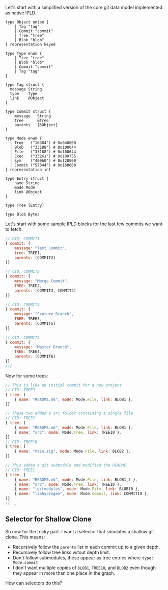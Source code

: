 Let's start with a simplified version of the core git data model implemented as native IPLD.

```ipldsch
type Object union {
    | Tag "tag"
    | Commit "commit"
    | Tree "tree"
    | Blob "blob"
} representation keyed

type Type enum {
    | Tree "tree"
    | Blob "blob"
    | Commit "commit"
    | Tag "tag"
}

type Tag struct {
  message String
  type    Type
  link    @Object
}

type Commit struct {
    message   String
    tree      &Tree
    parents   [&Object]
}

type Mode enum {
  | Tree   ("16384") # 0o040000
  | Blob   ("33188") # 0o100644
  | File   ("33188") # 0o100644
  | Exec   ("33261") # 0o100755
  | Sym    ("40960") # 0o120000
  | Commit ("57344") # 0o160000
} representation int

type Entry struct {
    name String
    mode Mode
    link @Object
}

type Tree [Entry]

type Blob Bytes
```

Let's start with some sample IPLD blocks for the last few commits we want to fetch:
```js
// CID: COMMIT1
{ commit: {
    message: "Test Commit",
    tree: TREE1,
    parents: [COMMIT2]
}}

// CID: COMMIT2
{ commit: {
    message: "Merge Commit",
    TREE: TREE2,
    parents: [COMMIT3, COMMIT4]
}}

// CID: COMMIT3
{ commit: {
    message: "Feature Branch",
    TREE: TREE3,
    parents: [COMMIT5]
}}

// CID: COMMIT4
{ commit: {
    message: "Master Branch",
    TREE: TREE4,
    parents: [COMMIT6]
}}
///...
```

Now for some trees:
```js
// This is like an initial commit for a new project
// CID: TREE3
{ tree: [
    { name: "README.md", mode: Mode.File, link: BLOB1 },
]}

// These two added a src folder containing a single file
// CID: TREE2
{ tree: [
    { name: "README.md", mode: Mode.File, link: BLOB1 },
    { name: "src", mode: Mode.Tree, link: TREE10 },
]}
// CID: TREE10
{ tree: [
    { name: "main.zig", mode: Mode.File, link: BLOB2 },
]}

// This added a git submodule and modified the README.
// CID: TREE1
{ tree: [
    { name: "README.md", mode: Mode.File, link: BLOB1_2 },
    { name: "src", mode: Mode.Tree, link: TREE10 },
    { name: ".gitmodules", mode: Mode.File, link: BLOB10 },
    { name: "libhydrogen", mode: Mode.Commit, link: COMMIT10 },
]}
//...
```

## Selector for Shallow Clone

So now for the tricky part.  I want a selector that simulates a shallow git clone.  This means:
- Recursively follow the `parents` list in each commit up to a given depth.
- Recursively follow tree links witout depth limit.
- Don't follow submodules, these appear as tree entries where `type: Mode.commit`
- I don't want multiple copies of `BLOB1`, `TREE10`, and `BLOB2` even though they appear in more than one place in the graph.

How can selectors do this?